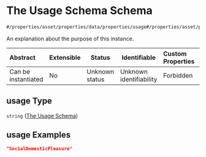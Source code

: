 # The Usage Schema Schema

```txt
#/properties/asset/properties/data/properties/usage#/properties/asset/properties/data/properties/usage
```

An explanation about the purpose of this instance.


| Abstract            | Extensible | Status         | Identifiable            | Custom Properties | Additional Properties | Access Restrictions | Defined In                                                                           |
| :------------------ | ---------- | -------------- | ----------------------- | :---------------- | --------------------- | ------------------- | ------------------------------------------------------------------------------------ |
| Can be instantiated | No         | Unknown status | Unknown identifiability | Forbidden         | Allowed               | none                | [quote_schema.schema.json\*](../out/quote_schema.schema.json "open original schema") |

## usage Type

`string` ([The Usage Schema](quote_schema-properties-the-asset-schema-properties-the-data-schema-properties-the-usage-schema.md))

## usage Examples

```json
"SocialDomesticPleasure"
```
